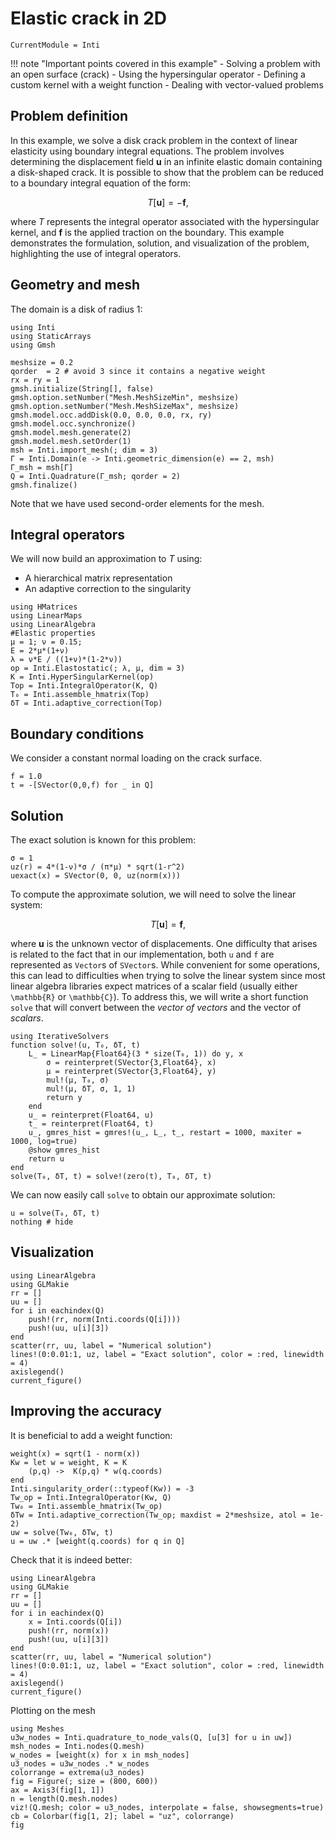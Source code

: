 # Elastic crack in 2D

```@meta
CurrentModule = Inti
```

!!! note "Important points covered in this example"
      - Solving a problem with an open surface (crack)
      - Using the hypersingular operator
      - Defining a custom kernel with a weight function
      - Dealing with vector-valued problems
  
## Problem definition

In this example, we solve a disk crack problem in the context of linear elasticity using
boundary integral equations. The problem involves determining the displacement field
$\boldsymbol{u}$ in an infinite elastic domain containing a disk-shaped crack. It is
possible to show that the problem can be reduced to a boundary integral equation of the
form:

```math
T[\boldsymbol{u}] = -\boldsymbol{f},
```

where $T$ represents the integral operator associated with the hypersingular kernel, and
$\boldsymbol{f}$ is the applied traction on the boundary. This example demonstrates the
formulation, solution, and visualization of the problem, highlighting the use of integral
operators.

## Geometry and mesh

The domain is a disk of radius 1:

```@example crack_elasticity
using Inti
using StaticArrays
using Gmsh

meshsize = 0.2
qorder  = 2 # avoid 3 since it contains a negative weight
rx = ry = 1
gmsh.initialize(String[], false)
gmsh.option.setNumber("Mesh.MeshSizeMin", meshsize)
gmsh.option.setNumber("Mesh.MeshSizeMax", meshsize)
gmsh.model.occ.addDisk(0.0, 0.0, 0.0, rx, ry)
gmsh.model.occ.synchronize()
gmsh.model.mesh.generate(2)
gmsh.model.mesh.setOrder(1)
msh = Inti.import_mesh(; dim = 3)
Γ = Inti.Domain(e -> Inti.geometric_dimension(e) == 2, msh)
Γ_msh = msh[Γ]
Q = Inti.Quadrature(Γ_msh; qorder = 2)
gmsh.finalize()
```

Note that we have used second-order elements for the mesh.

## Integral operators

We will now build an approximation to $T$ using:

- A hierarchical matrix representation
- An adaptive correction to the singularity

```@example crack_elasticity
using HMatrices
using LinearMaps
using LinearAlgebra
#Elastic properties
μ = 1; ν = 0.15;
E = 2*μ*(1+ν)
λ = ν*E / ((1+ν)*(1-2*ν))
op = Inti.Elastostatic(; λ, μ, dim = 3)
K = Inti.HyperSingularKernel(op)
Top = Inti.IntegralOperator(K, Q)
T₀ = Inti.assemble_hmatrix(Top)
δT = Inti.adaptive_correction(Top)
```

## Boundary conditions

We consider a constant normal loading on the crack surface.

```@example crack_elasticity
f = 1.0
t = -[SVector(0,0,f) for _ in Q]
```

## Solution

The exact solution is known for this problem:

```@example crack_elasticity
σ = 1
uz(r) = 4*(1-ν)*σ / (π*μ) * sqrt(1-r^2)
uexact(x) = SVector(0, 0, uz(norm(x)))
```

To compute the approximate solution, we will need to solve the linear system:

```math
T[\boldsymbol{u}] = \boldsymbol{f},
```

where $\boldsymbol{u}$ is the unknown vector of displacements. One difficulty that arises is
related to the fact that in our implementation, both `u` and `f` are represented as
`Vector`s of `SVector`s. While convenient for some operations, this can lead to difficulties
when trying to solve the linear system since most linear algebra libraries expect matrices
of a scalar field (usually either ``\mathbb{R}`` or ``\mathbb{C}``). To address this, we
will write a short function `solve` that will convert between the *vector of vectors* and
the vector of *scalars*.

```@example crack_elasticity
using IterativeSolvers
function solve!(u, T₀, δT, t)
    L_ = LinearMap{Float64}(3 * size(T₀, 1)) do y, x
        σ = reinterpret(SVector{3,Float64}, x)
        μ = reinterpret(SVector{3,Float64}, y)
        mul!(μ, T₀, σ)
        mul!(μ, δT, σ, 1, 1)
        return y
    end
    u_ = reinterpret(Float64, u)
    t_ = reinterpret(Float64, t)
    u_, gmres_hist = gmres!(u_, L_, t_, restart = 1000, maxiter = 1000, log=true)
    @show gmres_hist
    return u
end
solve(T₀, δT, t) = solve!(zero(t), T₀, δT, t)
```

We can now easily call `solve` to obtain our approximate solution:

```@example crack_elasticity
u = solve(T₀, δT, t)
nothing # hide
```

## Visualization

```@example crack_elasticity
using LinearAlgebra
using GLMakie
rr = []
uu = []
for i in eachindex(Q)
    push!(rr, norm(Inti.coords(Q[i])))
    push!(uu, u[i][3])
end
scatter(rr, uu, label = "Numerical solution")
lines!(0:0.01:1, uz, label = "Exact solution", color = :red, linewidth = 4)
axislegend()
current_figure()
```

## Improving the accuracy

It is beneficial to add a weight function:

```@example crack_elasticity
weight(x) = sqrt(1 - norm(x))
Kw = let w = weight, K = K
    (p,q) ->  K(p,q) * w(q.coords)
end
Inti.singularity_order(::typeof(Kw)) = -3
Tw_op = Inti.IntegralOperator(Kw, Q)
Tw₀ = Inti.assemble_hmatrix(Tw_op)
δTw = Inti.adaptive_correction(Tw_op; maxdist = 2*meshsize, atol = 1e-2)
uw = solve(Tw₀, δTw, t)
u = uw .* [weight(q.coords) for q in Q]
```

Check that it is indeed better:

```@example crack_elasticity
using LinearAlgebra
using GLMakie
rr = []
uu = []
for i in eachindex(Q)
    x = Inti.coords(Q[i])
    push!(rr, norm(x))
    push!(uu, u[i][3])
end
scatter(rr, uu, label = "Numerical solution")
lines!(0:0.01:1, uz, label = "Exact solution", color = :red, linewidth = 4)
axislegend()
current_figure()
```

Plotting on the mesh

```@example crack_elasticity
using Meshes
u3w_nodes = Inti.quadrature_to_node_vals(Q, [u[3] for u in uw])
msh_nodes = Inti.nodes(Q.mesh)
w_nodes = [weight(x) for x in msh_nodes]
u3_nodes = u3w_nodes .* w_nodes
colorrange = extrema(u3_nodes)
fig = Figure(; size = (800, 600))
ax = Axis3(fig[1, 1])
n = length(Q.mesh.nodes)
viz!(Q.mesh; color = u3_nodes, interpolate = false, showsegments=true)
cb = Colorbar(fig[1, 2]; label = "uz", colorrange)
fig
```

